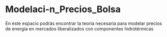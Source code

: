 # Modelaci-n_Precios_Bolsa
En este espacio podrás encontrar la teoria necesaria para modelar precios de energia en mercados liberalizados con componentes hidrotérmicas
